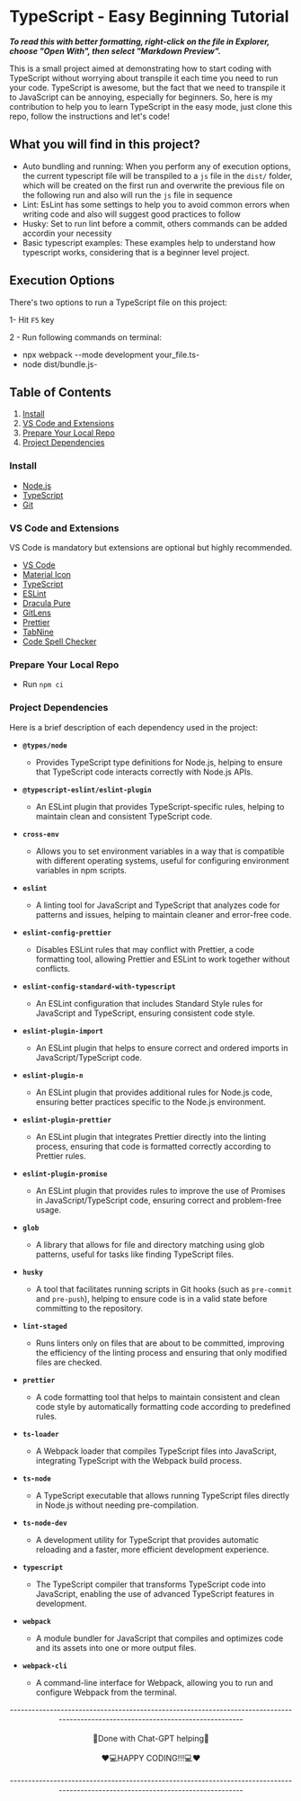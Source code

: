 # TypeScript - Easy Beginning Tutorial

**_To read this with better formatting, right-click on the file in Explorer, choose "Open With", then select "Markdown Preview"._**

This is a small project aimed at demonstrating how to start coding with TypeScript without worrying about transpile it each time you need to run your code. TypeScript is awesome, but the fact that we need to transpile it to JavaScript can be annoying, especially for beginners. So, here is my contribution to help you to learn TypeScript in the easy mode, just clone this repo, follow the instructions and let's code!

## What you will find in this project?
- Auto bundling and running: When you perform any of execution options, the current typescript file will be transpiled to a `js` file in the `dist/` folder, which will be created on the first run and overwrite the previous file on the following run and also will run the `js` file in sequence    
- Lint: EsLint has some settings to help you to avoid common errors when writing code and also will suggest good practices to follow
- Husky: Set to run lint before a commit, others commands can be added accordin your necessity
- Basic typescript examples: These examples help to understand how typescript works, considering that is a beginner level project.

## Execution Options
There's two options to run a TypeScript file on this project:

1- Hit `F5` key

2 - Run following commands on terminal:
* npx webpack --mode development your_file.ts-
* node dist/bundle.js-


## Table of Contents

1. [Install](#install)
2. [VS Code and Extensions](#vs-code-and-extensions)
3. [Prepare Your Local Repo](#prepare-your-local-repo)
4. [Project Dependencies](#project-dependencies)

### Install

- [Node.js](https://nodejs.org/en/download/current)
- [TypeScript](https://www.typescriptlang.org/download)
- [Git](https://git-scm.com/downloads)

### VS Code and Extensions

VS Code is mandatory but extensions are optional but highly recommended.

- [VS Code](https://code.visualstudio.com/)
- [Material Icon](https://marketplace.visualstudio.com/items?itemName=PKief.material-icon-theme)
- [TypeScript](https://marketplace.visualstudio.com/items?itemName=ms-vscode.vscode-typescript-next)
- [ESLint](https://marketplace.visualstudio.com/items?itemName=dbaeumer.vscode-eslint)
- [Dracula Pure](https://marketplace.visualstudio.com/items?itemName=blackblackcat.dracula-pure)
- [GitLens](https://marketplace.visualstudio.com/items?itemName=eamodio.gitlens)
- [Prettier](https://marketplace.visualstudio.com/items?itemName=esbenp.prettier-vscode)
- [TabNine](https://marketplace.visualstudio.com/items?itemName=TabNine.tabnine-vscode)
- [Code Spell Checker](https://marketplace.visualstudio.com/items?itemName=streetsidesoftware.code-spell-checker)

### Prepare Your Local Repo

- Run `npm ci`

### Project Dependencies

Here is a brief description of each dependency used in the project:

- **`@types/node`**
  - Provides TypeScript type definitions for Node.js, helping to ensure that TypeScript code interacts correctly with Node.js APIs.

- **`@typescript-eslint/eslint-plugin`**
  - An ESLint plugin that provides TypeScript-specific rules, helping to maintain clean and consistent TypeScript code.

- **`cross-env`**
  - Allows you to set environment variables in a way that is compatible with different operating systems, useful for configuring environment variables in npm scripts.

- **`eslint`**
  - A linting tool for JavaScript and TypeScript that analyzes code for patterns and issues, helping to maintain cleaner and error-free code.

- **`eslint-config-prettier`**
  - Disables ESLint rules that may conflict with Prettier, a code formatting tool, allowing Prettier and ESLint to work together without conflicts.

- **`eslint-config-standard-with-typescript`**
  - An ESLint configuration that includes Standard Style rules for JavaScript and TypeScript, ensuring consistent code style.

- **`eslint-plugin-import`**
  - An ESLint plugin that helps to ensure correct and ordered imports in JavaScript/TypeScript code.

- **`eslint-plugin-n`**
  - An ESLint plugin that provides additional rules for Node.js code, ensuring better practices specific to the Node.js environment.

- **`eslint-plugin-prettier`**
  - An ESLint plugin that integrates Prettier directly into the linting process, ensuring that code is formatted correctly according to Prettier rules.

- **`eslint-plugin-promise`**
  - An ESLint plugin that provides rules to improve the use of Promises in JavaScript/TypeScript code, ensuring correct and problem-free usage.

- **`glob`**
  - A library that allows for file and directory matching using glob patterns, useful for tasks like finding TypeScript files.

- **`husky`**
  - A tool that facilitates running scripts in Git hooks (such as `pre-commit` and `pre-push`), helping to ensure code is in a valid state before committing to the repository.

- **`lint-staged`**
  - Runs linters only on files that are about to be committed, improving the efficiency of the linting process and ensuring that only modified files are checked.

- **`prettier`**
  - A code formatting tool that helps to maintain consistent and clean code style by automatically formatting code according to predefined rules.

- **`ts-loader`**
  - A Webpack loader that compiles TypeScript files into JavaScript, integrating TypeScript with the Webpack build process.

- **`ts-node`**
  - A TypeScript executable that allows running TypeScript files directly in Node.js without needing pre-compilation.

- **`ts-node-dev`**
  - A development utility for TypeScript that provides automatic reloading and a faster, more efficient development experience.

- **`typescript`**
  - The TypeScript compiler that transforms TypeScript code into JavaScript, enabling the use of advanced TypeScript features in development.

- **`webpack`**
  - A module bundler for JavaScript that compiles and optimizes code and its assets into one or more output files.

- **`webpack-cli`**
  - A command-line interface for Webpack, allowing you to run and configure Webpack from the terminal.

<style>
  .centered {
    text-align: center;
  }
</style>
<div class="centered">
---------------------------------------------------------------------------------------------------------------------------------
<br></br>
🤖Done with Chat-GPT helping🤖
<br></br>
❤️💻HAPPY CODING!!!💻❤️
<br></br>
---------------------------------------------------------------------------------------------------------------------------------
</div>